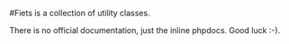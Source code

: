 #Fiets is a collection of utility classes.

There is no official documentation, just the inline phpdocs. Good luck :-).
